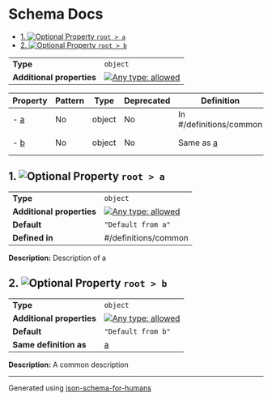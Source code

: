 # Schema Docs

- [1. ![Optional](https://img.shields.io/badge/Optional-yellow) Property `root > a`](#a-61)
- [2. ![Optional](https://img.shields.io/badge/Optional-yellow) Property `root > b`](#b-62)

|                           |                                                                                                                                   |
| ------------------------- | --------------------------------------------------------------------------------------------------------------------------------- |
| **Type**                  | `object`                                                                                                                          |
| **Additional properties** | [![Any type: allowed](https://img.shields.io/badge/Any%20type-allowed-green)](# "Additional Properties of any type are allowed.") |

| Property      | Pattern | Type   | Deprecated | Definition              | Title/Description    |
| ------------- | ------- | ------ | ---------- | ----------------------- | -------------------- |
| - [a](#a-61 ) | No      | object | No         | In #/definitions/common | Description of a     |
| - [b](#b-62 ) | No      | object | No         | Same as [a](#a-61 )     | A common description |

## <a name="a-61"></a>1. ![Optional](https://img.shields.io/badge/Optional-yellow) Property `root > a`

|                           |                                                                                                                                   |
| ------------------------- | --------------------------------------------------------------------------------------------------------------------------------- |
| **Type**                  | `object`                                                                                                                          |
| **Additional properties** | [![Any type: allowed](https://img.shields.io/badge/Any%20type-allowed-green)](# "Additional Properties of any type are allowed.") |
| **Default**               | `"Default from a"`                                                                                                                |
| **Defined in**            | #/definitions/common                                                                                                              |

**Description:** Description of a

## <a name="b-62"></a>2. ![Optional](https://img.shields.io/badge/Optional-yellow) Property `root > b`

|                           |                                                                                                                                   |
| ------------------------- | --------------------------------------------------------------------------------------------------------------------------------- |
| **Type**                  | `object`                                                                                                                          |
| **Additional properties** | [![Any type: allowed](https://img.shields.io/badge/Any%20type-allowed-green)](# "Additional Properties of any type are allowed.") |
| **Default**               | `"Default from b"`                                                                                                                |
| **Same definition as**    | [a](#a)                                                                                                                           |

**Description:** A common description

----------------------------------------------------------------------------------------------------------------------------
Generated using [json-schema-for-humans](https://github.com/coveooss/json-schema-for-humans)
